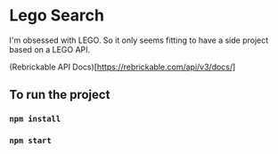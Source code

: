 # Lego Search

I'm obsessed with LEGO. So it only seems fitting to have a side project based on a LEGO API.

(Rebrickable API Docs)[https://rebrickable.com/api/v3/docs/]
## To run the project

### `npm install`
### `npm start`
